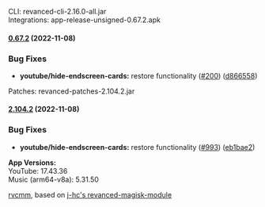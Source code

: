 CLI: revanced-cli-2.16.0-all.jar  
Integrations: app-release-unsigned-0.67.2.apk  
#### [0.67.2](https://github.com/revanced/revanced-integrations/compare/v0.67.1...v0.67.2) (2022-11-08)
### Bug Fixes
* **youtube/hide-endscreen-cards:** restore functionality ([#200](https://github.com/revanced/revanced-integrations/issues/200)) ([d866558](https://github.com/revanced/revanced-integrations/commit/d86655874ba37c380c3dfefad0380a728ea5e74f))

  
Patches: revanced-patches-2.104.2.jar  
#### [2.104.2](https://github.com/revanced/revanced-patches/compare/v2.104.1...v2.104.2) (2022-11-08)
### Bug Fixes
* **youtube/hide-endscreen-cards:** restore functionality ([#993](https://github.com/revanced/revanced-patches/issues/993)) ([eb1bae2](https://github.com/revanced/revanced-patches/commit/eb1bae2c55e65ad29030dce6746a18662dd0fe25))

  
**App Versions:**  
YouTube: 17.43.36  
Music (arm64-v8a): 5.31.50  

 [rvcmm](https://github.com/thrwKappu/rvcmm/), based on [j-hc's revanced-magisk-module](https://github.com/j-hc/revanced-magisk-module)  
